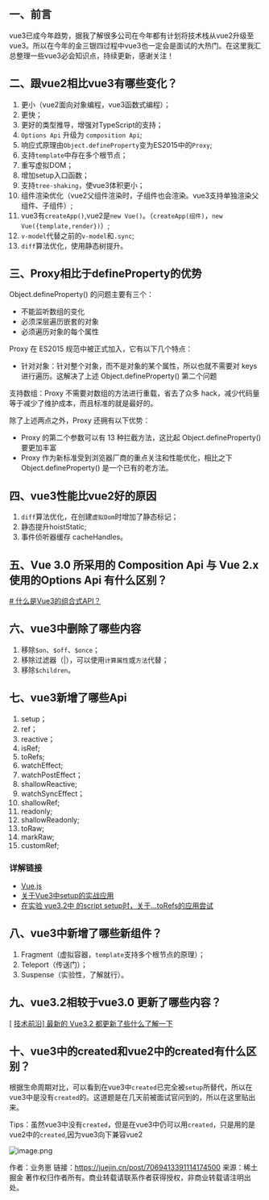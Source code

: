 ## 一、前言

vue3已成今年趋势，据我了解很多公司在今年都有计划将技术栈从vue2升级至vue3。所以在今年的金三银四过程中vue3也一定会是面试的大热门。在这里我汇总整理一些vue3必会知识点，持续更新，感谢关注！

## 二、跟vue2相比vue3有哪些变化？

1. 更小（vue2面向对象编程，vue3函数式编程）；
2. 更快；
3. 更好的类型推导，增强对TypeScript的支持；
4. `Options Api` 升级为 `composition Api`;
5. 响应式原理由`Object.defineProperty`变为ES2015中的`Proxy`;
6. 支持`template`中存在多个根节点；
7. 重写虚拟DOM；
8. 增加setup入口函数；
9. 支持`tree-shaking`，使vue3体积更小；
10. 组件渲染优化（vue2父组件渲染时，子组件也会渲染。vue3支持单独渲染父组件、子组件）;
11. vue3有`createApp()`,vue2是`new Vue()`。（`createApp(组件)`，`new Vue({template,render})`）;
12. `v-model`代替之前的`v-model`和`.sync`;
13. `diff`算法优化，使用静态树提升。

## 三、Proxy相比于defineProperty的优势

Object.defineProperty() 的问题主要有三个：

- 不能监听数组的变化
- 必须深层遍历嵌套的对象
- 必须遍历对象的每个属性

Proxy 在 ES2015 规范中被正式加入，它有以下几个特点：

- 针对对象：针对整个对象，而不是对象的某个属性，所以也就不需要对 keys 进行遍历。这解决了上述 Object.defineProperty() 第二个问题

支持数组：Proxy 不需要对数组的方法进行重载，省去了众多 hack，减少代码量等于减少了维护成本，而且标准的就是最好的。

除了上述两点之外，Proxy 还拥有以下优势：

- Proxy 的第二个参数可以有 13 种拦截方法，这比起 Object.defineProperty() 要更加丰富
- Proxy 作为新标准受到浏览器厂商的重点关注和性能优化，相比之下 Object.defineProperty() 是一个已有的老方法。

## 四、vue3性能比vue2好的原因

1. `diff`算法优化，在创建`虚拟Dom`时增加了静态标记；
2. 静态提升hoistStatic;
3. 事件侦听器缓存 cacheHandles。

## 五、Vue 3.0 所采用的 Composition Api 与 Vue 2.x使用的Options Api 有什么区别？

[# 什么是Vue3的组合式API？](https://juejin.cn/post/7028629804173770765)

## 六、vue3中删除了哪些内容

1. 移除`$on`、`$off`、`$once`；
2. 移除过滤器（|），可以使用`计算属性`或`方法`代替；
3. 移除`$children`。

## 七、vue3新增了哪些Api

1. setup；
2. ref；
3. reactive；
4. isRef;
5. toRefs;
6. watchEffect;
7. watchPostEffect；
8. shallowReactive;
9. watchSyncEffect；
10. shallowRef;
11. readonly;
12. shallowReadonly;
13. toRaw;
14. markRaw;
15. customRef;

### 详解链接

- [Vue.js](https://link.juejin.cn?target=https%3A%2F%2Fv3.cn.vuejs.org%2F)
- [关于Vue3中setup的实战应用](https://juejin.cn/post/7029339447078420493)
- [在实验 vue3.2中 的script setup时，关于...toRefs的应用尝试](https://juejin.cn/post/7030453540657037325)

## 八、vue3中新增了哪些新组件？

1. Fragment（虚拟容器，`template`支持多个根节点的原理）；
2. Teleport（传送门）；
3. Suspense（实验性，了解就行）。

## 九、vue3.2相较于vue3.0 更新了哪些内容？

[ [技术前沿\] 最新的 Vue3.2 都更新了些什么了解一下](https://juejin.cn/post/7000160263521435685)

## 十、vue3中的created和vue2中的created有什么区别？

根据生命周期对比，可以看到在vue3中`created`已完全被`setup`所替代，所以在vue3中是没有`created`的。这道题是在几天前被面试官问到的，所以在这里贴出来。

Tips：虽然vue3中没有`created`，但是在vue3中仍可以用`created`，只是用的是vue2中的`created`,因为vue3向下兼容vue2

![image.png](E:\coder\09_OneNote\image\8c9214d3f3794907aa4f6cdcca5c322etplv-k3u1fbpfcp-zoom-in-crop-mark4536000.webp)



作者：业务崽
链接：https://juejin.cn/post/7069413391114174500
来源：稀土掘金
著作权归作者所有。商业转载请联系作者获得授权，非商业转载请注明出处。